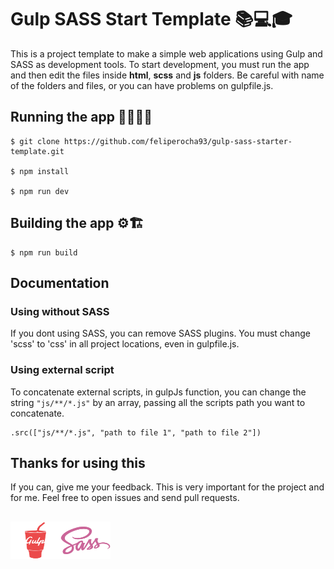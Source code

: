 
# Gulp SASS Start Template 📚💻🎓
This is a project template to make a simple web applications using Gulp and SASS as development tools. To start development, you must run the app and then edit the files inside **html**, **scss** and **js** folders. Be careful with name of the folders and files, or you can have problems on gulpfile.js.

## Running the app 🏃🏼‍♂🔥
```
$ git clone https://github.com/feliperocha93/gulp-sass-starter-template.git

$ npm install

$ npm run dev
```

## Building the app ⚙🏗
```
$ npm run build
```

## Documentation

### Using without SASS
If you dont using SASS, you can remove SASS plugins. You must change 'scss' to 'css' in all project locations, even in gulpfile.js.

### Using external script
To concatenate external scripts, in gulpJs function, you can change the string `"js/**/*.js"` by an array, passing all the scripts path you want to concatenate.

```
.src(["js/**/*.js", "path to file 1", "path to file 2"])
```

## Thanks for using this
If you can, give me your feedback. This is very important for the project and for me. Feel free to open issues and send pull requests.

##
<div style="display: flex">
  <img align="center" alt="Node" title="Node" height="60" width="80" src="https://raw.githubusercontent.com/devicons/devicon/master/icons/gulp/gulp-plain.svg">
  <img align="center" alt="Node" title="Node" height="60" width="80" src="https://raw.githubusercontent.com/devicons/devicon/master/icons/sass/sass-original.svg">
</div>

